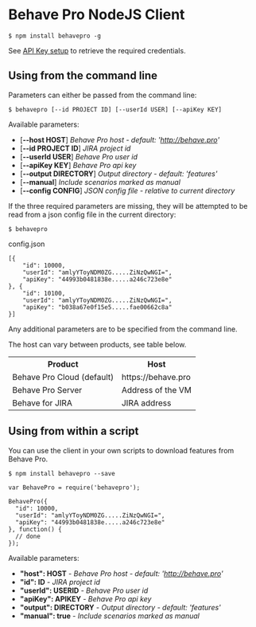 # Behave Pro NodeJS Client

```
$ npm install behavepro -g
```

See [API Key setup](introduction.html) to retrieve the required credentials.

## Using from the command line

Parameters can either be passed from the command line:

```
$ behavepro [--id PROJECT ID] [--userId USER] [--apiKey KEY]
```

Available parameters:

* [**--host HOST**] *Behave Pro host - default: 'http://behave.pro'*
* [**--id PROJECT ID**] *JIRA project id*
* [**--userId USER**] *Behave Pro user id*
* [**--apiKey KEY**] *Behave Pro api key*
* [**--output DIRECTORY**] *Output directory - default: 'features'*
* [**--manual**] *Include scenarios marked as manual*
* [**--config CONFIG**] *JSON config file - relative to current directory*

If the three required parameters are missing, they will be attempted to be read from a json config file in the current directory:

```
$ behavepro
```

config.json
```
[{
    "id": 10000,
    "userId": "amlyYToyNDM0ZG.....ZiNzQwNGI=",
    "apiKey": "44993b0481838e.....a246c723e8e"
}, {
    "id": 10100,
    "userId": "amlyYToyNDM0ZG.....ZiNzQwNGI=",
    "apiKey": "b038a67e0f15e5.....fae00662c8a"
}]
```

Any additional parameters are to be specified from the command line.

The host can vary between products, see table below.

<table>
  <tr>
    <th>Product</th>
    <th>Host</th>
  </tr>

  <tr>
    <td>Behave Pro Cloud (default)</td>
    <td>https://behave.pro</td>
  </tr>

  <tr>
    <td>Behave Pro Server</td>
    <td>Address of the VM</td>
  </tr>

  <tr>
    <td>Behave for JIRA</td>
    <td>JIRA address</td>
  </tr>
</table>


## Using from within a script

You can use the client in your own scripts to download features from Behave Pro.

```
$ npm install behavepro --save
```


```
var BehavePro = require('behavepro');

BehavePro({
  "id": 10000,
  "userId": "amlyYToyNDM0ZG.....ZiNzQwNGI=",
  "apiKey": "44993b0481838e.....a246c723e8e"
}, function() {
  // done
});
```

Available parameters:

* **"host": HOST** - *Behave Pro host - default: 'http://behave.pro'*
* **"id": ID** - *JIRA project id*
* **"userId": USERID** - *Behave Pro user id*
* **"apiKey": APIKEY** - *Behave Pro api key*
* **"output": DIRECTORY** - *Output directory - default: 'features'*
* **"manual": true** - *Include scenarios marked as manual*
